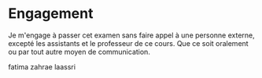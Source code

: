 # Engagement
Je m'engage à passer cet examen sans faire appel à une personne externe,
excepté les assistants et le professeur de ce cours.
Que ce soit oralement ou par tout autre moyen de communication.

fatima zahrae laassri
